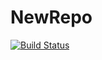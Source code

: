 # NewRepo
[![Build Status](https://dev.azure.com/maadhavim/basicwebv1/_apis/build/status/maadhavim.NewRepo?branchName=master)](https://dev.azure.com/maadhavim/basicwebv1/_build/latest?definitionId=8&branchName=master)
